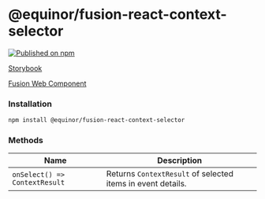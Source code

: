 <!--prettier-ignore-start-->
# @equinor/fusion-react-context-selector

[![Published on npm](https://img.shields.io/npm/v/@equinor/fusion-react-context-selector.svg)](https://www.npmjs.com/package/@equinor/fusion-react-context-selector)

[Storybook](https://equinor.github.io/fusion-react-components/?path=/docs/data-contextselector)

[Fusion Web Component](https://github.com/equinor/fusion-web-components/tree/main/packages/searchable-dropdown)

### Installation

```sh
npm install @equinor/fusion-react-context-selector
```

### Methods

| Name     | Description
| -------- | -------------
| `onSelect() => ContextResult`   | Returns `ContextResult` of selected items in event details.

<!--prettier-ignore-end-->
